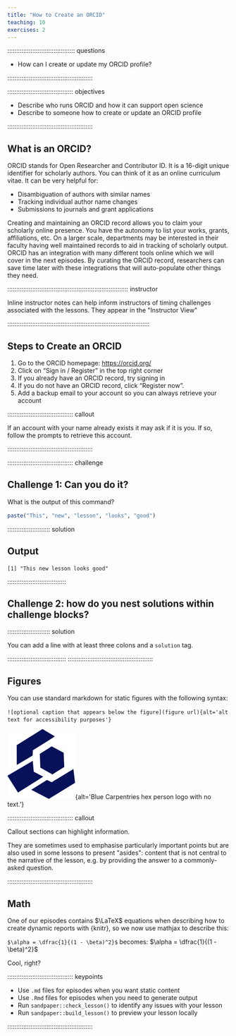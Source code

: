 ```yaml
---
title: "How to Create an ORCID"
teaching: 10
exercises: 2
---
```


:::::::::::::::::::::::::::::::::::::: questions 

- How can I create or update my ORCID profile?

::::::::::::::::::::::::::::::::::::::::::::::::

::::::::::::::::::::::::::::::::::::: objectives

- Describe who runs ORCID and how it can support open science
- Describe to someone how to create or update an ORCID profile

::::::::::::::::::::::::::::::::::::::::::::::::

## What is an ORCID?

ORCID stands for Open Researcher and Contributor ID. It is a 16-digit unique identifier for scholarly authors. You can think of it as an online curriculum vitae. 
It can be very helpful for: 

* Disambiguation of authors with similar names
* Tracking individual author name changes
* Submissions to journals and grant applications

Creating and maintaining an ORCID record allows you to claim your scholarly online presence. You have the autonomy to list your works, grants, affiliations, etc. On a larger scale, departments may be interested in their faculty having well maintained records to aid in tracking of scholarly output. ORCID has an integration with many different tools online which we will cover in the next episodes. By curating the ORCID record, researchers can save time later with these integrations that will auto-populate other things they need.  


:::::::::::::::::::::::::::::::::::::::::::::::::::::::::::::::::::: instructor

Inline instructor notes can help inform instructors of timing challenges
associated with the lessons. They appear in the "Instructor View"

::::::::::::::::::::::::::::::::::::::::::::::::::::::::::::::::::::::::::::::::

## Steps to Create an ORCID

1. Go to the ORCID homepage: https://orcid.org/ 
2. Click on “Sign in / Register” in the top right corner
3. If you already have an ORCID record, try signing in
4. If you do not have an ORCID record, click “Register now”. 
5. Add a backup email to your account so you can always retrieve your account




::::::::::::::::::::::::::::::::::::: callout

If an account with your name already exists it may ask if it is you. If so, follow the prompts to retrieve this account. 

::::::::::::::::::::::::::::::::::::::::::::::::

::::::::::::::::::::::::::::::::::::: challenge 

## Challenge 1: Can you do it?

What is the output of this command?

```r
paste("This", "new", "lesson", "looks", "good")
```

:::::::::::::::::::::::: solution 

## Output
 
```output
[1] "This new lesson looks good"
```

:::::::::::::::::::::::::::::::::


## Challenge 2: how do you nest solutions within challenge blocks?

:::::::::::::::::::::::: solution 

You can add a line with at least three colons and a `solution` tag.

:::::::::::::::::::::::::::::::::
::::::::::::::::::::::::::::::::::::::::::::::::

## Figures

You can use standard markdown for static figures with the following syntax:

`![optional caption that appears below the figure](figure url){alt='alt text for
accessibility purposes'}`

![You belong in The Carpentries!](https://raw.githubusercontent.com/carpentries/logo/master/Badge_Carpentries.svg){alt='Blue Carpentries hex person logo with no text.'}

::::::::::::::::::::::::::::::::::::: callout

Callout sections can highlight information.

They are sometimes used to emphasise particularly important points
but are also used in some lessons to present "asides": 
content that is not central to the narrative of the lesson,
e.g. by providing the answer to a commonly-asked question.

::::::::::::::::::::::::::::::::::::::::::::::::


## Math

One of our episodes contains $\LaTeX$ equations when describing how to create
dynamic reports with {knitr}, so we now use mathjax to describe this:

`$\alpha = \dfrac{1}{(1 - \beta)^2}$` becomes: $\alpha = \dfrac{1}{(1 - \beta)^2}$

Cool, right?

::::::::::::::::::::::::::::::::::::: keypoints 

- Use `.md` files for episodes when you want static content
- Use `.Rmd` files for episodes when you need to generate output
- Run `sandpaper::check_lesson()` to identify any issues with your lesson
- Run `sandpaper::build_lesson()` to preview your lesson locally

::::::::::::::::::::::::::::::::::::::::::::::::

[r-markdown]: https://rmarkdown.rstudio.com/

